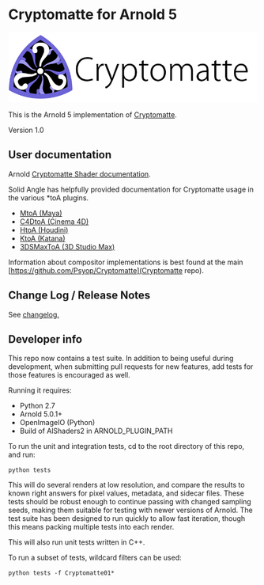# Cryptomatte for Arnold 5

![Cryptomatte Logo](/docs/header.png)

This is the Arnold 5 implementation of [Cryptomatte](https://github.com/Psyop/Cryptomatte). 

Version 1.0

## User documentation

Arnold [Cryptomatte Shader documentation](/docs/cryptomatte.md). 

Solid Angle has helpfully provided documentation for Cryptomatte usage in the various *toA plugins. 
* [MtoA (Maya)](link_to_docs)
* [C4DtoA (Cinema 4D)](link_to_docs)
* [HtoA (Houdini)](link_to_docs)
* [KtoA (Katana)](link_to_docs)
* [3DSMaxToA (3D Studio Max)](link_to_docs)

Information about compositor implementations is best found at the main [https://github.com/Psyop/Cryptomatte](Cryptomatte repo). 

## Change Log / Release Notes

See [changelog.](CHANGELOG.md)

## Developer info

This repo now contains a test suite. In addition to being useful during development, when submitting pull requests for new features, add tests for those features is encouraged as well. 

Running it requires:

* Python 2.7
* Arnold 5.0.1+
* OpenImageIO (Python) 
* Build of AlShaders2 in ARNOLD_PLUGIN_PATH

To run the unit and integration tests, cd to the root directory of this repo, and run: 

```
python tests
```

This will do several renders at low resolution, and compare the results to known right answers for
pixel values, metadata, and sidecar files. These tests should be robust enough to continue passing 
with changed sampling seeds, making them suitable for testing with newer versions of Arnold. The 
test suite has been designed to run quickly to allow fast iteration, though this means packing 
multiple tests into each render. 

This will also run unit tests written in C++. 

To run a subset of tests, wildcard filters can be used:

```
python tests -f Cryptomatte01*
```
